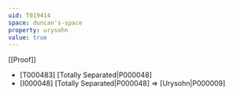 ```yaml
---
uid: T019414
space: duncan's-space
property: urysohn
value: true
---
```

[[Proof]]

* [T000483] [Totally Separated|P000048]
* [I000048] [Totally Separated|P000048] => [Urysohn|P000009]

